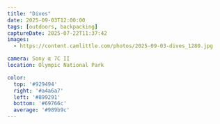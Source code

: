 ```yaml
---
title: "Dives"
date: 2025-09-03T12:00:00
tags: [outdoors, backpacking]
captureDate: 2025-07-22T11:37:42
images:
  - https://content.camlittle.com/photos/2025-09-03-dives_1280.jpg

camera: Sony α 7C II
location: Olympic National Park

color:
  top: '#929494'
  right: '#a4a6a7'
  left: '#899291'
  bottom: '#69766c'
  average: '#989b9c'
---
```

